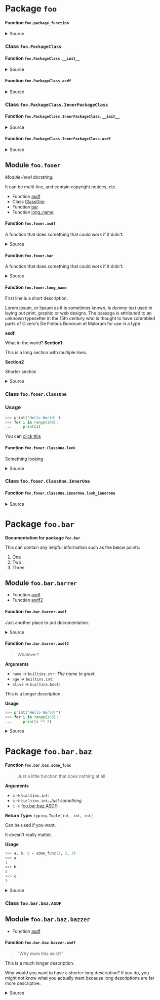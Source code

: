 # Package `foo` 

#### Function `foo.package_function` 







<details><summary>Source</summary>

```python
@dock
def package_function():
    ...

```

</details>

### Class `foo.PackageClass`
#### Function `foo.PackageClass.__init__` 







<details><summary>Source</summary>

```python
@dock
def __init__(self):
    ...

```

</details>

#### Function `foo.PackageClass.asdf` 







<details><summary>Source</summary>

```python
@dock
def asdf(self):
    ...

```

</details>

### Class `foo.PackageClass.InnerPackageClass`
#### Function `foo.PackageClass.InnerPackageClass.__init__` 







<details><summary>Source</summary>

```python
@dock
def __init__(self):
    ...

```

</details>

#### Function `foo.PackageClass.InnerPackageClass.asdf` 







<details><summary>Source</summary>

```python
@dock
def asdf(self):
    ...

```

</details>

## Module `foo.fooer` 


*Module-level docstring.*

It can be multi-line, and contain copyright notices, etc.

- Function [asdf](#Function-foo.fooer.asdf)
- Class [ClassOne](#Class-foo.fooer.ClassOne)
- Function [bar](#Function-foo.fooer.bar)
- Function [long_name](#Function-foo.fooer.long_name)
#### Function `foo.fooer.asdf` 



A function that does something that could work if it didn't.




<details><summary>Source</summary>

```python
@dock
def asdf():
    "A function that does something that could work if it didn't."

```

</details>

#### Function `foo.fooer.bar` 



A function that does something that could work if it didn't.




<details><summary>Source</summary>

```python
@dock(raises='Something that you don\'t want to happen')
def bar():
    "A function that does something that could work if it didn't."

```

</details>

#### Function `foo.fooer.long_name` 




First line is a short description.

Lorem ipsum, or lipsum as it is sometimes known, is dummy text used in
laying out print, graphic or web designs. The passage is attributed to an
unknown typesetter in the 15th century who is thought to have scrambled
parts of Cicero's De Finibus Bonorum et Malorum for use in a type



**asdf**

What in the world?
**Section1**


This is a long section
with multiple lines.

**Section2**

Shorter section


<details><summary>Source</summary>

```python
@dock(
    asdf='What in the world?',
    Section1='''
    This is a long section
    with multiple lines.
    ''',
    Section2='Shorter section'
)
def long_name(asdf):
    """
    First line is a short description.

    Lorem ipsum, or lipsum as it is sometimes known, is dummy text used in
    laying out print, graphic or web designs. The passage is attributed to an
    unknown typesetter in the 15th century who is thought to have scrambled
    parts of Cicero's De Finibus Bonorum et Malorum for use in a type
    """

```

</details>

### Class `foo.fooer.ClassOne`

### Usage

```python
>>> print('Hello World!')
>>> for i in range(100):
...     print(i)
```

You can [click this](http://www.google.com)

#### Function `foo.fooer.ClassOne.look` 



Something looking




<details><summary>Source</summary>

```python
@dock
def look(self):
    "Something looking"

```

</details>

### Class `foo.fooer.ClassOne.InnerOne`
#### Function `foo.fooer.ClassOne.InnerOne.look_innerone` 







<details><summary>Source</summary>

```python
@dock
def look_innerone(self):
    ...

```

</details>

# Package `foo.bar` 


**Documentation for package `foo.bar`**

This can contain any helpful information such as the below points:

1. One
2. Two
3. Three

## Module `foo.bar.barrer` 

- Function [asdf](#Function-foo.bar.barrer.asdf)
- Function [asdf2](#Function-foo.bar.barrer.asdf2)
#### Function `foo.bar.barrer.asdf` 



Just another place to put documentation.




<details><summary>Source</summary>

```python
@dock
def asdf():
    "Just another place to put documentation."

```

</details>

#### Function `foo.bar.barrer.asdf2` 

> Whatever?

**Arguments**

- `name` -> `builtins.str`: *The name to greet.*
- `age` -> `builtins.int`: 
- `alive` -> `builtins.bool`: 





This is a longer description.



**Usage**


```python
>>> print("Hello World!")
>>> for i in range(100):
...     print(i ** 2)
```



<details><summary>Source</summary>

```python
@dock(
    name='The name to greet.',
    short='Whatever?',
    Usage='''
    ```python
    >>> print("Hello World!")
    >>> for i in range(100):
    ...     print(i ** 2)
    ```
    '''
)
def asdf2(name: str, age: int, alive: bool):
    """
    This is a longer description.
    """

```

</details>

# Package `foo.bar.baz` 

#### Function `foo.bar.baz.some_func` 

> Just a little function that does nothing at all.

**Arguments**

- `a` -> `builtins.int`: 
- `b` -> `builtins.int`: *Just something*
- `c` -> [foo.bar.baz.ASDF](#Class-foo.bar.baz.ASDF): 


**Return Type:** `typing.Tuple[int, int, int]`



Can be used if you want.

It doesn't really matter.



**Usage**


```python
>>> a, b, c = some_func(1, 2, 3)
>>> a
1
>>> b
2
>>> c
3
```



<details><summary>Source</summary>

```python
@dock(
    short='Just a little function that does nothing at all.',
    Usage="""
    ```python
    >>> a, b, c = some_func(1, 2, 3)
    >>> a
    1
    >>> b
    2
    >>> c
    3
    ```
    """,
    b='Just something'
)
def some_func(a: int, b: int, c: ASDF) -> Tuple[int, int, int]:
    """
    Can be used if you want.

    It doesn't really matter.
    """
    return a, b, c

```

</details>

### Class `foo.bar.baz.ASDF`
## Module `foo.bar.baz.bazzer` 

- Function [asdf](#Function-foo.bar.baz.bazzer.asdf)
#### Function `foo.bar.baz.bazzer.asdf` 

> "Why does this exist?"




This is a much longer description.

Why would you want to have a shorter long description? If you do, you
might not know what you actually want because long descriptions are
far more descriptive.





<details><summary>Source</summary>

```python
@dock(short='"Why does this exist?"')
def asdf():
    """
    This is a much longer description.

    Why would you want to have a shorter long description? If you do, you
    might not know what you actually want because long descriptions are
    far more descriptive.
    """

```

</details>

